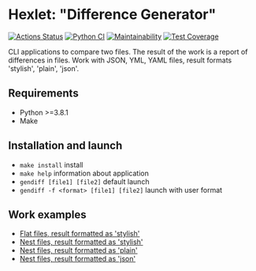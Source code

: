 
# Hexlet: "Difference Generator"

[![Actions Status](https://github.com/grim-vagabond/hexlet-python-2-difference-generator/actions/workflows/hexlet-check.yml/badge.svg?branch=main)](https://github.com/grim-vagabond/hexlet-python-2-difference-generator/actions/workflows/hexlet-check.yml)
[![Python CI](https://github.com/grim-vagabond/hexlet-python-2-difference-generator/actions/workflows/pyci.yml/badge.svg?branch=main)](https://github.com/grim-vagabond/hexlet-python-2-difference-generator/actions/workflows/pyci.yml)
[![Maintainability](https://api.codeclimate.com/v1/badges/505ed5156e6e50458af9/maintainability)](https://codeclimate.com/github/grim-vagabond/hexlet-python-2-difference-generator/maintainability)
[![Test Coverage](https://api.codeclimate.com/v1/badges/505ed5156e6e50458af9/test_coverage)](https://codeclimate.com/github/grim-vagabond/hexlet-python-2-difference-generator/test_coverage)

CLI applications to compare two files. The result of the work is a report of differences in files. Work with JSON, YML, YAML files, result formats 'stylish', 'plain', 'json'.

## Requirements

* Python >=3.8.1
* Make

## Installation and launch

* `make install` install
* `make help` information about application
* `gendiff [file1] [file2]` default launch
* `gendiff -f <format> [file1] [file2]` launch with user format

## Work examples

* [Flat files, result formatted as 'stylish'](https://asciinema.org/a/561540)
* [Nest files, result formatted as 'stylish'](https://asciinema.org/a/561541)
* [Nest files, result formatted as 'plain'](https://asciinema.org/a/561542)
* [Nest files, result formatted as 'json'](https://asciinema.org/a/561543)
